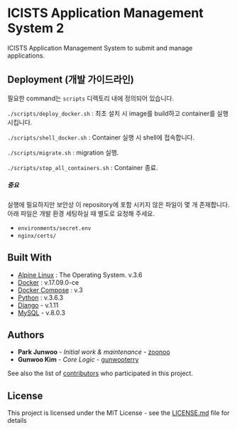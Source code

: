 # ICISTS Application Management System 2

ICISTS Application Management System to submit and manage applications.

## Deployment (개발 가이드라인)

필요한 command는 `scripts` 디렉토리 내에 정의되어 있습니다.

`./scripts/deploy_docker.sh`
: 최초 설치 시 image를 build하고 container를 실행 시킵니다.

`./scripts/shell_docker.sh`
: Container 실행 시 shell에 접속합니다.

`./scripts/migrate.sh`
: migration 실행.

`./scripts/stop_all_containers.sh`
: Container 종료.

##### 중요
실행에 필요하지만 보안상 이 repository에 포함 시키지 않은 파일이 몇 개 존재합니다.
아래 파일은 개발 환경 세팅하실 때 별도로 요청해 주세요.
 - `environments/secret.env`
 - `nginx/certs/`


## Built With
* [Alpine Linux](https://alpinelinux.org/) : The Operating System. v.3.6
* [Docker](https://www.docker.com/) : v.17.09.0-ce
* [Docker Compose](https://docs.docker.com/compose/) : v.3
* [Python](https://www.python.org/) : v.3.6.3
* [Django](https://docs.djangoproject.com/en/1.11/releases/1.11/) - v.1.11
* [MySQL](https://dev.mysql.com/doc/relnotes/mysql/8.0/en/news-8-0-3.html) - v.8.0.3

## Authors

* **Park Junwoo** - *Initial work & maintenance* - [zoonoo](https://github.com/zoonoo)
* **Gunwoo Kim** - *Core Logic* - [gunwooterry](https://github.com/gunwooterry)

See also the list of [contributors](https://github.com/icists/ams2/contributors) who participated in this project.

## License

This project is licensed under the MIT License - see the [LICENSE.md](LICENSE.md) file for details


